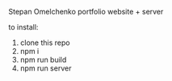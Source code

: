 Stepan Omelchenko
portfolio website + server

to install:

1. clone this repo
2. npm i
3. npm run build
4. npm run server
